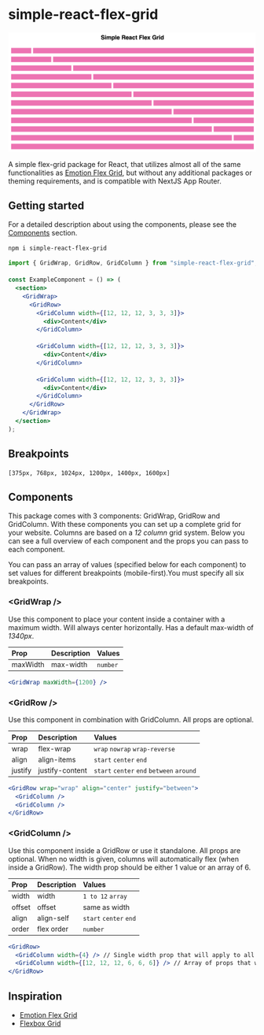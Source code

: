 # simple-react-flex-grid

![Example Grid Layout](https://github.com/meaghanbass/simple-react-flex-grid/blob/main/example-grid.png)

A simple flex-grid package for React, that utilizes almost all of the same functionalities as [Emotion Flex Grid](https://www.npmjs.com/package/emotion-flex-grid), but without any additional packages or theming requirements, and is compatible with NextJS App Router.

## Getting started

For a detailed description about using the components, please see the [Components](#Components) section.

```
npm i simple-react-flex-grid
```

```jsx
import { GridWrap, GridRow, GridColumn } from "simple-react-flex-grid";

const ExampleComponent = () => (
  <section>
    <GridWrap>
      <GridRow>
        <GridColumn width={[12, 12, 12, 3, 3, 3]}>
          <div>Content</div>
        </GridColumn>

        <GridColumn width={[12, 12, 12, 3, 3, 3]}>
          <div>Content</div>
        </GridColumn>

        <GridColumn width={[12, 12, 12, 3, 3, 3]}>
          <div>Content</div>
        </GridColumn>
      </GridRow>
    </GridWrap>
  </section>
);
```

## Breakpoints

```
[375px, 768px, 1024px, 1200px, 1400px, 1600px]
```

## Components

This package comes with 3 components: GridWrap, GridRow and GridColumn. With these components you can set up a complete grid for your website. Columns are based on a _12 column_ grid system. Below you can see a full overview of each component and the props you can pass to each component.

You can pass an array of values (specified below for each component) to set values for different breakpoints (mobile-first).You must specify all six breakpoints.

### <GridWrap \/>

Use this component to place your content inside a container with a maximum width. Will always center horizontally. Has a default max-width of _1340px_.

| Prop     | Description | Values   |
| :------- | :---------- | :------- |
| maxWidth | max-width   | `number` |

```jsx
<GridWrap maxWidth={1200} />
```

### <GridRow \/>

Use this component in combination with GridColumn. All props are optional.

| Prop    | Description     | Values                                    |
| :------ | :-------------- | :---------------------------------------- |
| wrap    | flex-wrap       | `wrap` `nowrap` `wrap-reverse`            |
| align   | align-items     | `start` `center` `end`                    |
| justify | justify-content | `start` `center` `end` `between` `around` |

```jsx
<GridRow wrap="wrap" align="center" justify="between">
  <GridColumn />
  <GridColumn />
</GridRow>
```

### <GridColumn \/>

Use this component inside a GridRow or use it standalone. All props are optional. When no width is given, columns will automatically flex (when inside a GridRow). The width prop should be either 1 value or an array of 6.

| Prop   | Description | Values                 |
| :----- | :---------- | :--------------------- |
| width  | width       | `1 to 12` `array`      |
| offset | offset      | same as width          |
| align  | align-self  | `start` `center` `end` |
| order  | flex order  | `number`               |

```jsx
<GridRow>
  <GridColumn width={4} /> // Single width prop that will apply to all breakpoints
  <GridColumn width={[12, 12, 12, 6, 6, 6]} /> // Array of props that will apply to each respective breakpoint
</GridRow>
```

## Inspiration

- [Emotion Flex Grid](https://www.npmjs.com/package/emotion-flex-grid)
- [Flexbox Grid](http://flexboxgrid.com/)
